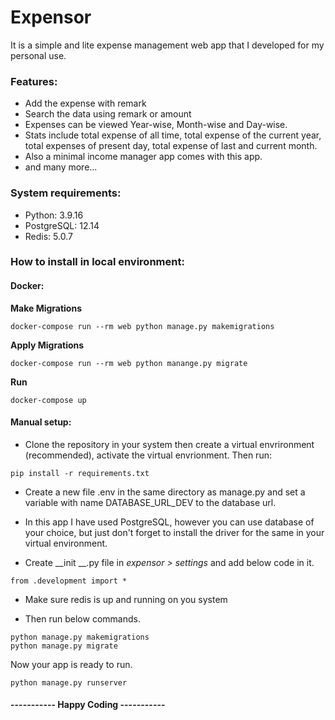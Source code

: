 # Expensor

It is a simple and lite expense management web app that I developed for my personal use.

### Features:
- Add the expense with remark
- Search the data using remark or amount
- Expenses can be viewed Year-wise, Month-wise and Day-wise.
- Stats include total expense of all time, total expense of the current year, total expenses of present day, total expense of last and current month.
- Also a minimal income manager app comes with this app.
- and many more...

### System requirements:
- Python: 3.9.16
- PostgreSQL: 12.14
- Redis: 5.0.7

### How to install in local environment:

#### Docker:

**Make Migrations**
```
docker-compose run --rm web python manage.py makemigrations
```

**Apply Migrations**
```
docker-compose run --rm web python manange.py migrate
```

**Run**
```
docker-compose up
```

#### Manual setup:
* Clone the repository in your system then create a virtual envrironment (recommended), activate the virtual envrionment. Then run:

```
pip install -r requirements.txt
```

* Create a new file .env in the same directory as manage.py and set a variable with name DATABASE_URL_DEV to the database url.

* In this app I have used PostgreSQL, however you can use database of your choice, but just don't forget to install the driver for the same in your virtual environment.

* Create __init __.py file in *expensor > settings* and add below code in it.
```
from .development import *
```

* Make sure redis is up and running on you system

* Then run below commands.
```
python manage.py makemigrations
python manage.py migrate
```

Now your app is ready to run.
```
python manage.py runserver
```


#### ----------- Happy Coding -----------